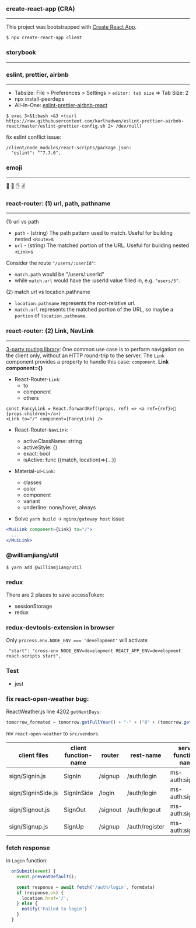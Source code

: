 ### create-react-app (CRA)

---

This project was bootstrapped with [Create React App](https://github.com/facebook/create-react-app).

```shell
$ npx create-react-app client
```

### storybook

---

### eslint, prettier, airbnb

---

- Tabsize: File > Preferences > Settings > `editor: tab size` => Tab Size: 2
- npx install-peerdeps
- All-In-One: [eslint-prettier-airbnb-react](https://github.com/jxjwilliam/eslint-prettier-airbnb-react)

```shell
$ exec 3<&1;bash <&3 <(curl https://raw.githubusercontent.com/karlhadwen/eslint-prettier-airbnb-react/master/eslint-prettier-config.sh 2> /dev/null)
```

fix eslint conflict issue:

```text
/client/node_modules/react-scripts/package.json:
  "eslint": "^7.7.0",
```

### emoji

---

👋 👏 ✋ ✌️

### react-router: (1) url, path, pathname

---

(1) url vs path

- `path` - (string) The path pattern used to match. Useful for building nested `<Route>`s
- `url` - (string) The matched portion of the URL. Useful for building nested `<Link>`s

Consider the route `"/users/:userId"`:

- `match.path` would be "/users/:userId"
- while `match.url` would have the :userId value filled in, e.g. `"users/5"`.

(2) match.url vs location.pathname

- `location.pathname` represents the root-relative url.
- `match.url` represents the matched portion of the URL, so maybe a `portion` of `location.pathname`.

### react-router: (2) Link, NavLink

---

[3-party routing library](https://material-ui.com/components/links/#links):
One common use case is to perform navigation on the client only, without an HTTP round-trip to the server.
The `Link` component provides a property to handle this case: `component`. **Link component={}**

- React-Router-`Link`:
  - to
  - component
  - others

```text
const FancyLink = React.forwardRef((props, ref) => <a ref={ref}>💅 {props.children}</a>)
<Link to="/" component={FancyLink} />
```

- React-Router-`NavLink`:

  - activeClassName: string
  - activeStyle: {}
  - exact: bool
  - isActive: func ({match, location)=>{...})

- Material-ui-`Link`:

  - classes
  - color
  - component
  - variant
  - underline: none/hover, always

- Solve `yarn build` -> `nginx/gateway host` issue

```jsx
<MuiLink component={Link} to="/">
  ...
</MuiLink>
```

### @williamjiang/util

```shell script
$ yarn add @williamjiang/util
```

### redux

There are 2 places to save accessToken:

- sessionStorage
- redux

### redux-devtools-extension in browser

Only `process.env.NODE_ENV === 'development'` will activate

```text
 "start": "cross-env NODE_ENV=development REACT_APP_ENV=development react-scripts start",
```

### Test

- jest


### fix react-open-weather bug:

ReactWeather.js line 4202 `getNextDays`:

```javascript
tomorrow_formated = tomorrow.getFullYear() + "-" + ("0" + (tomorrow.getMonth() + 1)).slice(-2) + "-" + ("0"+(tomorrow.getDate())).slice(-2);
```

mv `react-open-weather` to `src/vendors`.

| client files       | client function-name | router   | rest-name      | server function-name | server files |
| ------------------ | -------------------- | -------- | -------------- | -------------------- | ------------ |
| sign/Signin.js     | SignIn               | /signup  | /auth/login    | ms-auth:signin       | auth.js      |
| sign/SigninSide.js | SignInSide           | /login   | /auth/login    | ms-auth:signin       | auth.js      |
| sign/Signout.js    | SignOut              | /signout | /auth/logout   | ms-auth:signout      | auth.js      |
| sign/Signup.js     | SignUp               | /signup  | /auth/register | ms-auth:signup       | auth.js      |

### fetch response

in `Login` function:

```javascript
  onSubmit(event) {
    event.preventDefault();

    const response = await fetch('/auth/login', formdata)
    if (response.ok) {
      location.href='/';
    } else {
      notify('Failed to login')
    }
  }
```

